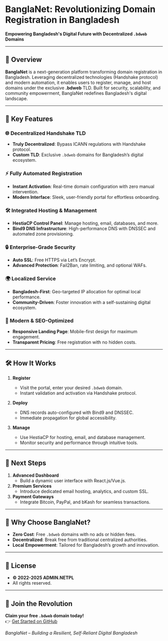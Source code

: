 # BanglaNet: Revolutionizing Domain Registration in Bangladesh  

**Empowering Bangladesh's Digital Future with Decentralized `.bdweb` Domains**  

---

## 📖 Overview  
**BanglaNet** is a next-generation platform transforming domain registration in Bangladesh. Leveraging decentralized technologies (Handshake protocol) and modern automation, it enables users to register, manage, and host domains under the exclusive **.bdweb** TLD. Built for security, scalability, and community empowerment, BanglaNet redefines Bangladesh's digital landscape.  

---

## 🚀 Key Features  

### 🌐 Decentralized Handshake TLD  
- **Truly Decentralized**: Bypass ICANN regulations with Handshake protocol.  
- **Custom TLD**: Exclusive `.bdweb` domains for Bangladesh’s digital ecosystem.  

### ⚡ Fully Automated Registration  
- **Instant Activation**: Real-time domain configuration with zero manual intervention.  
- **Modern Interface**: Sleek, user-friendly portal for effortless onboarding.  

### 🛠️ Integrated Hosting & Management  
- **HestiaCP Control Panel**: Manage hosting, email, databases, and more.  
- **Bind9 DNS Infrastructure**: High-performance DNS with DNSSEC and automated zone provisioning.  

### 🔒 Enterprise-Grade Security  
- **Auto SSL**: Free HTTPS via Let’s Encrypt.  
- **Advanced Protection**: Fail2Ban, rate limiting, and optional WAFs.  

### 🌍 Localized Service  
- **Bangladesh-First**: Geo-targeted IP allocation for optimal local performance.  
- **Community-Driven**: Foster innovation with a self-sustaining digital ecosystem.  

### 🎨 Modern & SEO-Optimized  
- **Responsive Landing Page**: Mobile-first design for maximum engagement.  
- **Transparent Pricing**: Free registration with no hidden costs.  

---

## 🛠️ How It Works  

1. **Register**  
   - Visit the portal, enter your desired `.bdweb` domain.  
   - Instant validation and activation via Handshake protocol.  

2. **Deploy**  
   - DNS records auto-configured with Bind9 and DNSSEC.  
   - Immediate propagation for global accessibility.  

3. **Manage**  
   - Use HestiaCP for hosting, email, and database management.  
   - Monitor security and performance through intuitive tools.  

---

## 🔮 Next Steps  

1. **Advanced Dashboard**  
   - Build a dynamic user interface with React.js/Vue.js.  
2. **Premium Services**  
   - Introduce dedicated email hosting, analytics, and custom SSL.  
3. **Payment Gateways**  
   - Integrate Bitcoin, PayPal, and bKash for seamless transactions.  

---

## 🌟 Why Choose BanglaNet?  
- **Zero Cost**: Free `.bdweb` domains with no ads or hidden fees.  
- **Decentralized**: Break free from traditional centralized authorities.  
- **Local Empowerment**: Tailored for Bangladesh’s growth and innovation.  

---

## 📄 License  
- **© 2022-2025 ADMIN.NETPL**  
- All rights reserved.  

---

## 🌱 Join the Revolution  
**Claim your free `.bdweb` domain today!**  
👉 [Get Started on GitHub](https://github.com/likhonsheikh54/BanglaNet)  

*BanglaNet – Building a Resilient, Self-Reliant Digital Bangladesh*  
